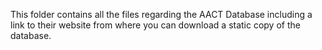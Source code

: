 This folder contains all the files regarding the AACT Database including a link to their website from where you can download a static copy of the database.

